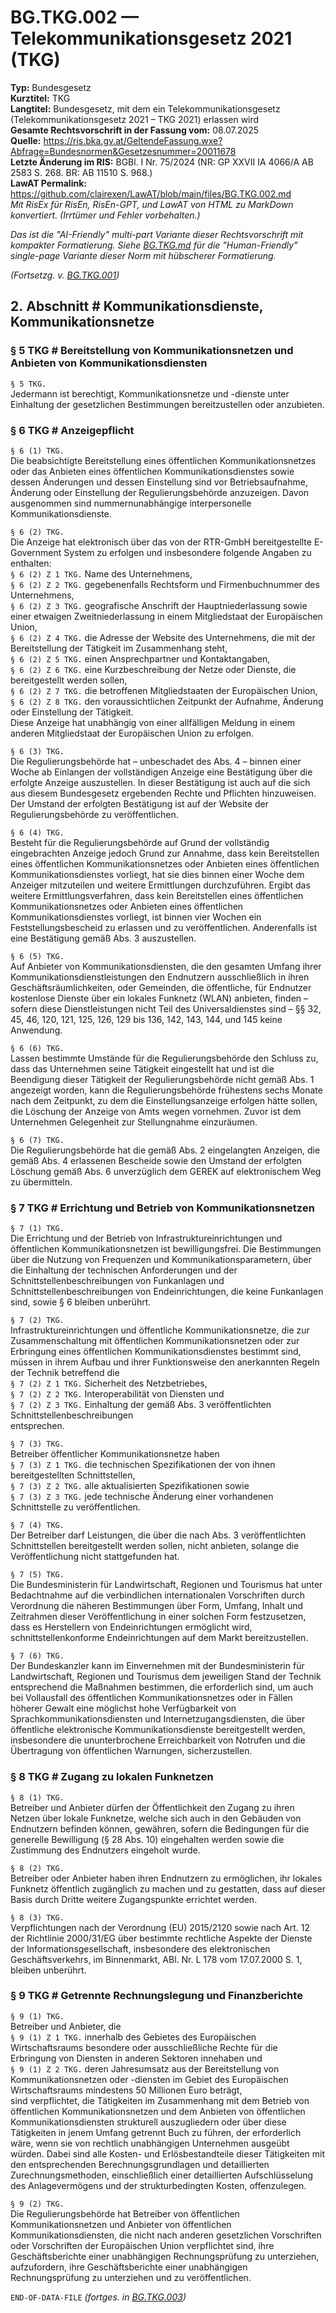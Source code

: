 # BG.TKG.002 — Telekommunikationsgesetz 2021 (TKG)
**Typ:** Bundesgesetz  
**Kurztitel:** TKG  
**Langtitel:** Bundesgesetz, mit dem ein Telekommunikationsgesetz (Telekommunikationsgesetz 2021 – TKG 2021) erlassen wird  
**Gesamte Rechtsvorschrift in der Fassung vom:** 08.07.2025  
**Quelle:** https://ris.bka.gv.at/GeltendeFassung.wxe?Abfrage=Bundesnormen&Gesetzesnummer=20011678  
**Letzte Änderung im RIS:** BGBl. I Nr. 75/2024 (NR: GP XXVII IA 4066/A AB 2583 S. 268. BR: AB 11510 S. 968.)  
**LawAT Permalink:** https://github.com/clairexen/LawAT/blob/main/files/BG.TKG.002.md  
*Mit RisEx für RisEn, RisEn-GPT, und LawAT von HTML zu MarkDown konvertiert. (Irrtümer und Fehler vorbehalten.)*

*Das ist die "AI-Friendly" multi-part Variante dieser Rechtsvorschrift mit kompakter Formatierung. Siehe [BG.TKG.md](BG.TKG.md) für die "Human-Friendly" single-page Variante dieser Norm mit hübscherer Formatierung.*

*(Fortsetzg. v. [BG.TKG.001](BG.TKG.001.md))*

## 2. Abschnitt # Kommunikationsdienste, Kommunikationsnetze

### § 5 TKG # Bereitstellung von Kommunikationsnetzen und Anbieten von Kommunikationsdiensten

`§ 5 TKG.`  
Jedermann ist berechtigt, Kommunikationsnetze und -dienste unter Einhaltung der gesetzlichen Bestimmungen bereitzustellen oder anzubieten.

### § 6 TKG # Anzeigepflicht

`§ 6 (1) TKG.`  
Die beabsichtigte Bereitstellung eines öffentlichen Kommunikationsnetzes oder das Anbieten eines öffentlichen Kommunikationsdienstes sowie dessen Änderungen und dessen Einstellung sind vor Betriebsaufnahme, Änderung oder Einstellung der Regulierungsbehörde anzuzeigen. Davon ausgenommen sind nummernunabhängige interpersonelle Kommunikationsdienste.

`§ 6 (2) TKG.`  
Die Anzeige hat elektronisch über das von der RTR-GmbH bereitgestellte E-Government System zu erfolgen und insbesondere folgende Angaben zu enthalten:  
`§ 6 (2) Z 1 TKG.`
Name des Unternehmens,  
`§ 6 (2) Z 2 TKG.`
gegebenenfalls Rechtsform und Firmenbuchnummer des Unternehmens,  
`§ 6 (2) Z 3 TKG.`
geografische Anschrift der Hauptniederlassung sowie einer etwaigen Zweitniederlassung in einem Mitgliedstaat der Europäischen Union,  
`§ 6 (2) Z 4 TKG.`
die Adresse der Website des Unternehmens, die mit der Bereitstellung der Tätigkeit im Zusammenhang steht,  
`§ 6 (2) Z 5 TKG.`
einen Ansprechpartner und Kontaktangaben,  
`§ 6 (2) Z 6 TKG.`
eine Kurzbeschreibung der Netze oder Dienste, die bereitgestellt werden sollen,  
`§ 6 (2) Z 7 TKG.`
die betroffenen Mitgliedstaaten der Europäischen Union,  
`§ 6 (2) Z 8 TKG.`
den voraussichtlichen Zeitpunkt der Aufnahme, Änderung oder Einstellung der Tätigkeit.  
Diese Anzeige hat unabhängig von einer allfälligen Meldung in einem anderen Mitgliedstaat der Europäischen Union zu erfolgen.

`§ 6 (3) TKG.`  
Die Regulierungsbehörde hat – unbeschadet des Abs. 4 – binnen einer Woche ab Einlangen der vollständigen Anzeige eine Bestätigung über die erfolgte Anzeige auszustellen. In dieser Bestätigung ist auch auf die sich aus diesem Bundesgesetz ergebenden Rechte und Pflichten hinzuweisen. Der Umstand der erfolgten Bestätigung ist auf der Website der Regulierungsbehörde zu veröffentlichen.

`§ 6 (4) TKG.`  
Besteht für die Regulierungsbehörde auf Grund der vollständig eingebrachten Anzeige jedoch Grund zur Annahme, dass kein Bereitstellen eines öffentlichen Kommunikationsnetzes oder Anbieten eines öffentlichen Kommunikationsdienstes vorliegt, hat sie dies binnen einer Woche dem Anzeiger mitzuteilen und weitere Ermittlungen durchzuführen. Ergibt das weitere Ermittlungsverfahren, dass kein Bereitstellen eines öffentlichen Kommunikationsnetzes oder Anbieten eines öffentlichen Kommunikationsdienstes vorliegt, ist binnen vier Wochen ein Feststellungsbescheid zu erlassen und zu veröffentlichen. Anderenfalls ist eine Bestätigung gemäß Abs. 3 auszustellen.

`§ 6 (5) TKG.`  
Auf Anbieter von Kommunikationsdiensten, die den gesamten Umfang ihrer Kommunikationsdienstleistungen den Endnutzern ausschließlich in ihren Geschäftsräumlichkeiten, oder Gemeinden, die öffentliche, für Endnutzer kostenlose Dienste über ein lokales Funknetz (WLAN) anbieten, finden – sofern diese Dienstleistungen nicht Teil des Universaldienstes sind – §§ 32, 45, 46, 120, 121, 125, 126, 129 bis 136, 142, 143, 144, und 145 keine Anwendung.

`§ 6 (6) TKG.`  
Lassen bestimmte Umstände für die Regulierungsbehörde den Schluss zu, dass das Unternehmen seine Tätigkeit eingestellt hat und ist die Beendigung dieser Tätigkeit der Regulierungsbehörde nicht gemäß Abs. 1 angezeigt worden, kann die Regulierungsbehörde frühestens sechs Monate nach dem Zeitpunkt, zu dem die Einstellungsanzeige erfolgen hätte sollen, die Löschung der Anzeige von Amts wegen vornehmen. Zuvor ist dem Unternehmen Gelegenheit zur Stellungnahme einzuräumen.

`§ 6 (7) TKG.`  
Die Regulierungsbehörde hat die gemäß Abs. 2 eingelangten Anzeigen, die gemäß Abs. 4 erlassenen Bescheide sowie den Umstand der erfolgten Löschung gemäß Abs. 6 unverzüglich dem GEREK auf elektronischem Weg zu übermitteln.

### § 7 TKG # Errichtung und Betrieb von Kommunikationsnetzen

`§ 7 (1) TKG.`  
Die Errichtung und der Betrieb von Infrastruktureinrichtungen und öffentlichen Kommunikationsnetzen ist bewilligungsfrei. Die Bestimmungen über die Nutzung von Frequenzen und Kommunikationsparametern, über die Einhaltung der technischen Anforderungen und der Schnittstellenbeschreibungen von Funkanlagen und Schnittstellenbeschreibungen von Endeinrichtungen, die keine Funkanlagen sind, sowie § 6 bleiben unberührt.

`§ 7 (2) TKG.`  
Infrastruktureinrichtungen und öffentliche Kommunikationsnetze, die zur Zusammenschaltung mit öffentlichen Kommunikationsnetzen oder zur Erbringung eines öffentlichen Kommunikationsdienstes bestimmt sind, müssen in ihrem Aufbau und ihrer Funktionsweise den anerkannten Regeln der Technik betreffend die  
`§ 7 (2) Z 1 TKG.`
Sicherheit des Netzbetriebes,  
`§ 7 (2) Z 2 TKG.`
Interoperabilität von Diensten und  
`§ 7 (2) Z 3 TKG.`
Einhaltung der gemäß Abs. 3 veröffentlichten Schnittstellenbeschreibungen  
entsprechen.

`§ 7 (3) TKG.`  
Betreiber öffentlicher Kommunikationsnetze haben  
`§ 7 (3) Z 1 TKG.`
die technischen Spezifikationen der von ihnen bereitgestellten Schnittstellen,  
`§ 7 (3) Z 2 TKG.`
alle aktualisierten Spezifikationen sowie  
`§ 7 (3) Z 3 TKG.`
jede technische Änderung einer vorhandenen Schnittstelle zu veröffentlichen.

`§ 7 (4) TKG.`  
Der Betreiber darf Leistungen, die über die nach Abs. 3 veröffentlichten Schnittstellen bereitgestellt werden sollen, nicht anbieten, solange die Veröffentlichung nicht stattgefunden hat.

`§ 7 (5) TKG.`  
Die Bundesministerin für Landwirtschaft, Regionen und Tourismus hat unter Bedachtnahme auf die verbindlichen internationalen Vorschriften durch Verordnung die näheren Bestimmungen über Form, Umfang, Inhalt und Zeitrahmen dieser Veröffentlichung in einer solchen Form festzusetzen, dass es Herstellern von Endeinrichtungen ermöglicht wird, schnittstellenkonforme Endeinrichtungen auf dem Markt bereitzustellen.

`§ 7 (6) TKG.`  
Der Bundeskanzler kann im Einvernehmen mit der Bundesministerin für Landwirtschaft, Regionen und Tourismus dem jeweiligen Stand der Technik entsprechend die Maßnahmen bestimmen, die erforderlich sind, um auch bei Vollausfall des öffentlichen Kommunikationsnetzes oder in Fällen höherer Gewalt eine möglichst hohe Verfügbarkeit von Sprachkommunikationsdiensten und Internetzugangsdiensten, die über öffentliche elektronische Kommunikationsdienste bereitgestellt werden, insbesondere die ununterbrochene Erreichbarkeit von Notrufen und die Übertragung von öffentlichen Warnungen, sicherzustellen.

### § 8 TKG # Zugang zu lokalen Funknetzen

`§ 8 (1) TKG.`  
Betreiber und Anbieter dürfen der Öffentlichkeit den Zugang zu ihren Netzen über lokale Funknetze, welche sich auch in den Gebäuden von Endnutzern befinden können, gewähren, sofern die Bedingungen für die generelle Bewilligung (§ 28 Abs. 10) eingehalten werden sowie die Zustimmung des Endnutzers eingeholt wurde.

`§ 8 (2) TKG.`  
Betreiber oder Anbieter haben ihren Endnutzern zu ermöglichen, ihr lokales Funknetz öffentlich zugänglich zu machen und zu gestatten, dass auf dieser Basis durch Dritte weitere Zugangspunkte errichtet werden.

`§ 8 (3) TKG.`  
Verpflichtungen nach der Verordnung (EU) 2015/2120 sowie nach Art. 12 der Richtlinie 2000/31/EG über bestimmte rechtliche Aspekte der Dienste der Informationsgesellschaft, insbesondere des elektronischen Geschäftsverkehrs, im Binnenmarkt, ABl. Nr. L 178 vom 17.07.2000 S. 1, bleiben unberührt.

### § 9 TKG # Getrennte Rechnungslegung und Finanzberichte

`§ 9 (1) TKG.`  
Betreiber und Anbieter, die  
`§ 9 (1) Z 1 TKG.`
innerhalb des Gebietes des Europäischen Wirtschaftsraums besondere oder ausschließliche Rechte für die Erbringung von Diensten in anderen Sektoren innehaben und  
`§ 9 (1) Z 2 TKG.`
deren Jahresumsatz aus der Bereitstellung von Kommunikationsnetzen oder -diensten im Gebiet des Europäischen Wirtschaftsraums mindestens 50 Millionen Euro beträgt,  
sind verpflichtet, die Tätigkeiten im Zusammenhang mit dem Betrieb von öffentlichen Kommunikationsnetzen und dem Anbieten von öffentlichen Kommunikationsdiensten strukturell auszugliedern oder über diese Tätigkeiten in jenem Umfang getrennt Buch zu führen, der erforderlich wäre, wenn sie von rechtlich unabhängigen Unternehmen ausgeübt würden. Dabei sind alle Kosten- und Erlösbestandteile dieser Tätigkeiten mit den entsprechenden Berechnungsgrundlagen und detaillierten Zurechnungsmethoden, einschließlich einer detaillierten Aufschlüsselung des Anlagevermögens und der strukturbedingten Kosten, offenzulegen.

`§ 9 (2) TKG.`  
Die Regulierungsbehörde hat Betreiber von öffentlichen Kommunikationsnetzen und Anbieter von öffentlichen Kommunikationsdiensten, die nicht nach anderen gesetzlichen Vorschriften oder Vorschriften der Europäischen Union verpflichtet sind, ihre Geschäftsberichte einer unabhängigen Rechnungsprüfung zu unterziehen, aufzufordern, ihre Geschäftsberichte einer unabhängigen Rechnungsprüfung zu unterziehen und zu veröffentlichen.

`END-OF-DATA-FILE` *(fortges. in [BG.TKG.003](BG.TKG.003.md))*
